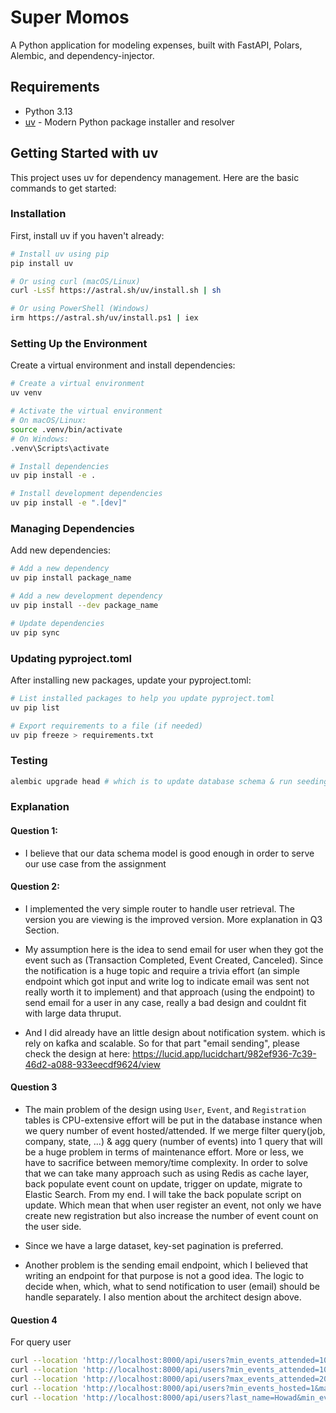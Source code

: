 # Super Momos

A Python application for modeling expenses, built with FastAPI, Polars, Alembic, and dependency-injector.

## Requirements

- Python 3.13
- [uv](https://github.com/astral-sh/uv) - Modern Python package installer and resolver

## Getting Started with uv

This project uses uv for dependency management. Here are the basic commands to get started:

### Installation

First, install uv if you haven't already:

```bash
# Install uv using pip
pip install uv

# Or using curl (macOS/Linux)
curl -LsSf https://astral.sh/uv/install.sh | sh

# Or using PowerShell (Windows)
irm https://astral.sh/uv/install.ps1 | iex
```

### Setting Up the Environment

Create a virtual environment and install dependencies:

```bash
# Create a virtual environment
uv venv

# Activate the virtual environment
# On macOS/Linux:
source .venv/bin/activate
# On Windows:
.venv\Scripts\activate

# Install dependencies
uv pip install -e .

# Install development dependencies
uv pip install -e ".[dev]"
```

### Managing Dependencies

Add new dependencies:

```bash
# Add a new dependency
uv pip install package_name

# Add a new development dependency
uv pip install --dev package_name

# Update dependencies
uv pip sync
```

### Updating pyproject.toml

After installing new packages, update your pyproject.toml:

```bash
# List installed packages to help you update pyproject.toml
uv pip list

# Export requirements to a file (if needed)
uv pip freeze > requirements.txt
```

### Testing 
```sh
alembic upgrade head # which is to update database schema & run seeding data
```

### Explanation 
#### Question 1:
- I believe that our data schema model is good enough in order to serve our use case from the assignment
#### Question 2:
- I implemented the very simple router to handle user retrieval. The version you are viewing is the improved version. More explanation in Q3 Section.


- My assumption here is the idea to send email for user when they got the event such as (Transaction Completed, Event Created, Canceled). Since the notification is a huge topic and require a trivia effort (an simple endpoint which got input and write log to indicate email was sent not really worth it to implement) and that approach (using the endpoint) to send email for a user in any case, really a bad design and couldnt fit with large data thruput.

- And I did already have an little design about notification system. which is rely on kafka and scalable. So for that part "email sending", please check the design at here: https://lucid.app/lucidchart/982ef936-7c39-46d2-a088-933eecdf9624/view

#### Question 3
- The main problem of the design using `User`, `Event`, and `Registration` tables is CPU-extensive effort will be put in the database instance when we query number of event hosted/attended. If we merge filter query(job, company, state, ...) & agg query (number of events) into 1 query that will be a huge problem in terms of maintenance effort. More or less, we have to sacrifice between memory/time complexity. In order to solve that we can take many approach such as using Redis as cache layer, back populate event count on update, trigger on update, migrate to Elastic Search. From my end. I will take the back populate script on update. Which mean that when user register an event, not only we have create new registration but also increase the number of event count on the user side.

- Since we have a large dataset, key-set pagination is preferred. 
- Another problem is the sending email endpoint, which I believed that writing an endpoint for that purpose is not a good idea. The logic to decide when, which, what to send notification to user (email) should be handle separately. I also mention about the architect design above.

#### Question 4
For query user
```sh
curl --location 'http://localhost:8000/api/users?min_events_attended=10&max_events_attended=20' 
curl --location 'http://localhost:8000/api/users?min_events_attended=10'
curl --location 'http://localhost:8000/api/users?max_events_attended=20'
curl --location 'http://localhost:8000/api/users?min_events_hosted=1&max_events_hosted=3'
curl --location 'http://localhost:8000/api/users?last_name=Howad&min_events_attended=10' | jq

```